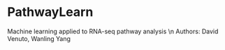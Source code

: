 # PathwayLearn
Machine learning applied to RNA-seq pathway analysis \n
Authors: David Venuto, Wanling Yang
